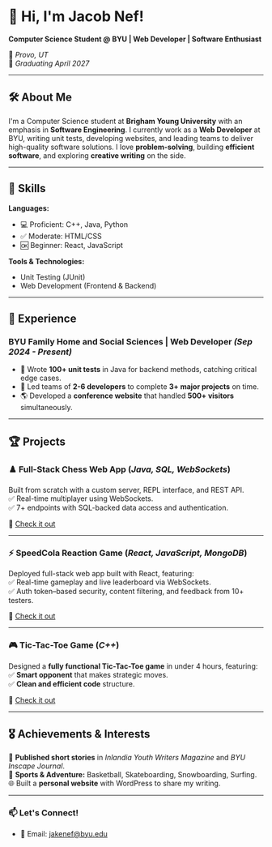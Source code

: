 # 👋 Hi, I'm Jacob Nef!  

**Computer Science Student @ BYU | Web Developer | Software Enthusiast**  

📍 *Provo, UT*  
📅 *Graduating April 2027*  

---

## 🛠️ About Me  

I'm a Computer Science student at **Brigham Young University** with an emphasis in **Software Engineering**. I currently work as a **Web Developer** at BYU, writing unit tests, developing websites, and leading teams to deliver high-quality software solutions. I love **problem-solving**, building **efficient software**, and exploring **creative writing** on the side.  

---

## 🚀 Skills  

**Languages:**  
- 💻 Proficient: C++, Java, Python  
- ✅ Moderate: HTML/CSS  
- 🆗 Beginner: React, JavaScript  

**Tools & Technologies:**  
- Unit Testing (JUnit)  
- Web Development (Frontend & Backend)  

---

## 💼 Experience  

### **BYU Family Home and Social Sciences | Web Developer** *(Sep 2024 - Present)*  
- 🧪 Wrote **100+ unit tests** in Java for backend methods, catching critical edge cases.  
- 👥 Led teams of **2-6 developers** to complete **3+ major projects** on time.  
- 🌎 Developed a **conference website** that handled **500+ visitors** simultaneously.  

---

## 🏆 Projects  

### ♟️ **Full-Stack Chess Web App** (*Java, SQL, WebSockets*)  
Built from scratch with a custom server, REPL interface, and REST API.  
✅ Real-time multiplayer using WebSockets.  
✅ 7+ endpoints with SQL-backed data access and authentication.

🔗 [Check it out](https://github.com/jakenef/chess)  

---

### ⚡ **SpeedCola Reaction Game** (*React, JavaScript, MongoDB*)  
Deployed full-stack web app built with React, featuring:  
✅ Real-time gameplay and live leaderboard via WebSockets.  
✅ Auth token–based security, content filtering, and feedback from 10+ testers.

🔗 [Check it out](https://github.com/jakenef/speed-cola-game)

---

### 🎮 **Tic-Tac-Toe Game** (*C++*)  
Designed a **fully functional Tic-Tac-Toe game** in under 4 hours, featuring:  
✅ **Smart opponent** that makes strategic moves.  
✅ **Clean and efficient code** structure.  

🔗 [Check it out](https://github.com/jakenef/ticTacToe)  

---

## 🎖️ Achievements & Interests  

🏅 **Published short stories** in *Inlandia Youth Writers Magazine* and *BYU Inscape Journal*.  
🏀 **Sports & Adventure:** Basketball, Skateboarding, Snowboarding, Surfing.  
🌐 Built a **personal website** with WordPress to share my writing.  

---

### 📫 Let's Connect!  
- 📧 Email: jakenef@byu.edu  
